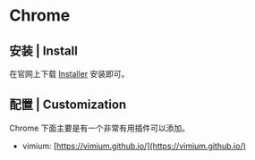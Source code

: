 # Chrome

## 安装 \| Install

在官网上下载 [Installer](https://www.google.com/chrome?brand=CHMO#eula) 安装即可。

## 配置 \| Customization

Chrome 下面主要是有一个非常有用插件可以添加。

* vimium: [https://vimium.github.io/](https://vimium.github.io/)




